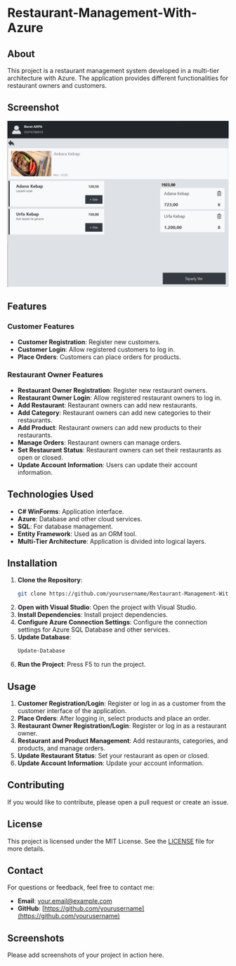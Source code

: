 # Restaurant-Management-With-Azure

## About

This project is a restaurant management system developed in a multi-tier architecture with Azure. The application provides different functionalities for restaurant owners and customers.

## Screenshot
![Customer Interface](Screenshots/portfolio-6.jpg)

## Features

### Customer Features
- **Customer Registration**: Register new customers.
- **Customer Login**: Allow registered customers to log in.
- **Place Orders**: Customers can place orders for products.

### Restaurant Owner Features
- **Restaurant Owner Registration**: Register new restaurant owners.
- **Restaurant Owner Login**: Allow registered restaurant owners to log in.
- **Add Restaurant**: Restaurant owners can add new restaurants.
- **Add Category**: Restaurant owners can add new categories to their restaurants.
- **Add Product**: Restaurant owners can add new products to their restaurants.
- **Manage Orders**: Restaurant owners can manage orders.
- **Set Restaurant Status**: Restaurant owners can set their restaurants as open or closed.
- **Update Account Information**: Users can update their account information.

## Technologies Used
- **C# WinForms**: Application interface.
- **Azure**: Database and other cloud services.
- **SQL**: For database management.
- **Entity Framework**: Used as an ORM tool.
- **Multi-Tier Architecture**: Application is divided into logical layers.

## Installation

1. **Clone the Repository**:
    ```sh
    git clone https://github.com/yourusername/Restaurant-Management-With-Azure.git
    ```
2. **Open with Visual Studio**: Open the project with Visual Studio.
3. **Install Dependencies**: Install project dependencies.
4. **Configure Azure Connection Settings**: Configure the connection settings for Azure SQL Database and other services.
5. **Update Database**:
    ```sh
    Update-Database
    ```
6. **Run the Project**: Press F5 to run the project.

## Usage

1. **Customer Registration/Login**: Register or log in as a customer from the customer interface of the application.
2. **Place Orders**: After logging in, select products and place an order.
3. **Restaurant Owner Registration/Login**: Register or log in as a restaurant owner.
4. **Restaurant and Product Management**: Add restaurants, categories, and products, and manage orders.
5. **Update Restaurant Status**: Set your restaurant as open or closed.
6. **Update Account Information**: Update your account information.

## Contributing

If you would like to contribute, please open a pull request or create an issue.

## License

This project is licensed under the MIT License. See the [LICENSE](LICENSE) file for more details.

## Contact

For questions or feedback, feel free to contact me:
- **Email**: [your.email@example.com](mailto:your.email@example.com)
- **GitHub**: [https://github.com/yourusername](https://github.com/yourusername)

## Screenshots

Please add screenshots of your project in action here.
